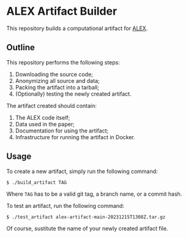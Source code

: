 # ALEX Artifact Builder

This repository builds a computational artifact for
[ALEX](https://github.com/stephenswat/alex).

## Outline

This repository performs the following steps:

1. Downloading the source code;
2. Anonymizing all source and data;
3. Packing the artifact into a tarball;
4. (Optionally) testing the newly created artifact.

The artifact created should contain:

1. The ALEX code itself;
2. Data used in the paper;
3. Documentation for using the artifact;
4. Infrastructure for running the artifact in Docker.

## Usage

To create a new artifact, simply run the following command:

```
$ ./build_artifact TAG
```

Where `TAG` has to be a valid git tag, a branch name, or a commit hash.

To test an artifact, run the following command:

```
$ ./test_artifact alex-artifact-main-20231215T1308Z.tar.gz
```

Of course, sustitute the name of your newly created artifact file.
